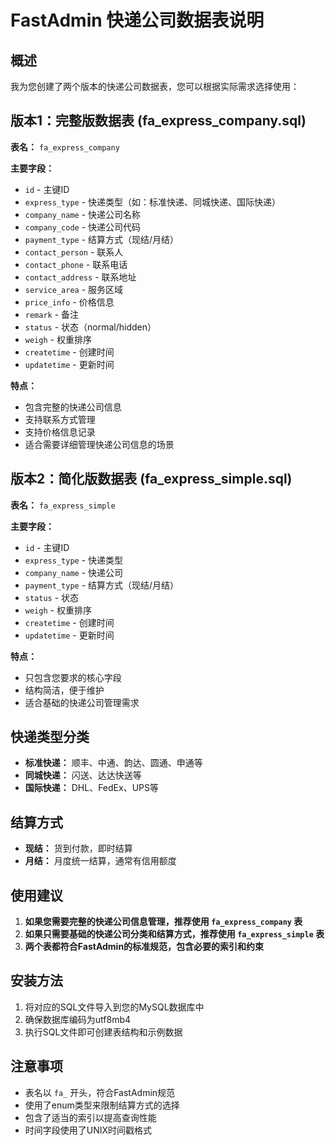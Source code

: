 # FastAdmin 快递公司数据表说明

## 概述
我为您创建了两个版本的快递公司数据表，您可以根据实际需求选择使用：

## 版本1：完整版数据表 (fa_express_company.sql)
**表名：** `fa_express_company`

**主要字段：**
- `id` - 主键ID
- `express_type` - 快递类型（如：标准快递、同城快递、国际快递）
- `company_name` - 快递公司名称
- `company_code` - 快递公司代码
- `payment_type` - 结算方式（现结/月结）
- `contact_person` - 联系人
- `contact_phone` - 联系电话
- `contact_address` - 联系地址
- `service_area` - 服务区域
- `price_info` - 价格信息
- `remark` - 备注
- `status` - 状态（normal/hidden）
- `weigh` - 权重排序
- `createtime` - 创建时间
- `updatetime` - 更新时间

**特点：**
- 包含完整的快递公司信息
- 支持联系方式管理
- 支持价格信息记录
- 适合需要详细管理快递公司信息的场景

## 版本2：简化版数据表 (fa_express_simple.sql)
**表名：** `fa_express_simple`

**主要字段：**
- `id` - 主键ID
- `express_type` - 快递类型
- `company_name` - 快递公司
- `payment_type` - 结算方式（现结/月结）
- `status` - 状态
- `weigh` - 权重排序
- `createtime` - 创建时间
- `updatetime` - 更新时间

**特点：**
- 只包含您要求的核心字段
- 结构简洁，便于维护
- 适合基础的快递公司管理需求

## 快递类型分类
- **标准快递：** 顺丰、中通、韵达、圆通、申通等
- **同城快递：** 闪送、达达快送等
- **国际快递：** DHL、FedEx、UPS等

## 结算方式
- **现结：** 货到付款，即时结算
- **月结：** 月度统一结算，通常有信用额度

## 使用建议
1. **如果您需要完整的快递公司信息管理，推荐使用 `fa_express_company` 表**
2. **如果只需要基础的快递公司分类和结算方式，推荐使用 `fa_express_simple` 表**
3. **两个表都符合FastAdmin的标准规范，包含必要的索引和约束**

## 安装方法
1. 将对应的SQL文件导入到您的MySQL数据库中
2. 确保数据库编码为utf8mb4
3. 执行SQL文件即可创建表结构和示例数据

## 注意事项
- 表名以 `fa_` 开头，符合FastAdmin规范
- 使用了enum类型来限制结算方式的选择
- 包含了适当的索引以提高查询性能
- 时间字段使用了UNIX时间戳格式